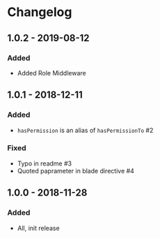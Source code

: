 # Changelog

## 1.0.2 - 2019-08-12
### Added
 - Added Role Middleware

## 1.0.1 - 2018-12-11

### Added
- `hasPermission` is an alias of `hasPermissionTo` #2

### Fixed

- Typo in readme #3
- Quoted paprameter in blade directive #4

## 1.0.0 - 2018-11-28

### Added
- All, init release
